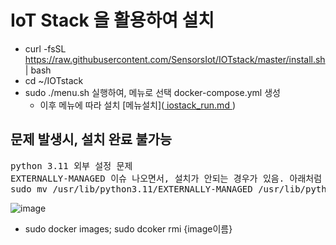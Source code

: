 
# IoT Stack 을 활용하여 설치

- curl -fsSL https://raw.githubusercontent.com/SensorsIot/IOTstack/master/install.sh | bash
- cd ~/IOTstack
- sudo ./menu.sh 실행하여, 메뉴로 선택 docker-compose.yml 생성 
  - 이후 메뉴에 따라 설치 [메뉴설치](<a href target=_blank > iostack_run.md </a>) 

## 문제 발생시, 설치 완료 불가능
<pre>
python 3.11 외부 설정 문제
EXTERNALLY-MANAGED 이슈 나오면서, 설치가 안되는 경우가 있음. 아래처럼 변경하였음 (3.11은 버전에 따라 변경될 수 있음)
sudo mv /usr/lib/python3.11/EXTERNALLY-MANAGED /usr/lib/python3.11/EXTERNALLY-MANAGED_OLD
</pre>


![image](https://github.com/user-attachments/assets/34ba078a-3234-4194-9fb0-62cf26b57493)


- sudo docker images; sudo dcoker rmi {image이름}
